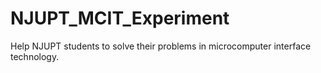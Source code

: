 # NJUPT_MCIT_Experiment
Help NJUPT students to solve their problems in microcomputer interface technology.
